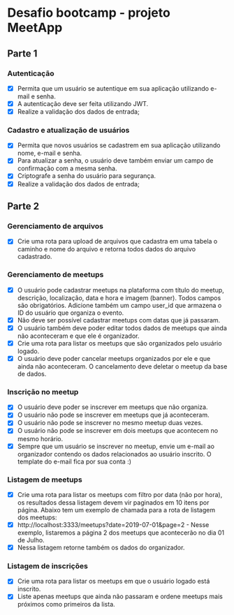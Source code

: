 # Desafio bootcamp - projeto MeetApp

## Parte 1

### Autenticação

- [x] Permita que um usuário se autentique em sua aplicação utilizando e-mail e senha.
- [x] A autenticação deve ser feita utilizando JWT.
- [x] Realize a validação dos dados de entrada;

### Cadastro e atualização de usuários

- [x] Permita que novos usuários se cadastrem em sua aplicação utilizando nome, e-mail e senha.
- [x] Para atualizar a senha, o usuário deve também enviar um campo de confirmação com a mesma senha.
- [x] Criptografe a senha do usuário para segurança.
- [x] Realize a validação dos dados de entrada;

## Parte 2

### Gerenciamento de arquivos

- [x] Crie uma rota para upload de arquivos que cadastra em uma tabela o caminho e nome do arquivo e retorna todos dados do arquivo cadastrado.

### Gerenciamento de meetups

- [x] O usuário pode cadastrar meetups na plataforma com título do meetup, descrição, localização, data e hora e imagem (banner). Todos campos são obrigatórios. Adicione também um campo user_id que armazena o ID do usuário que organiza o evento.
- [x] Não deve ser possível cadastrar meetups com datas que já passaram.
- [x] O usuário também deve poder editar todos dados de meetups que ainda não aconteceram e que ele é organizador.
- [x] Crie uma rota para listar os meetups que são organizados pelo usuário logado.
- [x] O usuário deve poder cancelar meetups organizados por ele e que ainda não aconteceram. O cancelamento deve deletar o meetup da base de dados.

### Inscrição no meetup

- [x] O usuário deve poder se inscrever em meetups que não organiza.
- [x] O usuário não pode se inscrever em meetups que já aconteceram.
- [x] O usuário não pode se inscrever no mesmo meetup duas vezes.
- [x] O usuário não pode se inscrever em dois meetups que acontecem no mesmo horário.
- [x] Sempre que um usuário se inscrever no meetup, envie um e-mail ao organizador contendo os dados relacionados ao usuário inscrito. O template do e-mail fica por sua conta :)

### Listagem de meetups

- [x] Crie uma rota para listar os meetups com filtro por data (não por hora), os resultados dessa listagem devem vir paginados em 10 itens por página. Abaixo tem um exemplo de chamada para a rota de listagem dos meetups:
- [x] http://localhost:3333/meetups?date=2019-07-01&page=2 - Nesse exemplo, listaremos a página 2 dos meetups que acontecerão no dia 01 de Julho.
- [x] Nessa listagem retorne também os dados do organizador.

### Listagem de inscrições

- [x] Crie uma rota para listar os meetups em que o usuário logado está inscrito.
- [x] Liste apenas meetups que ainda não passaram e ordene meetups mais próximos como primeiros da lista.
